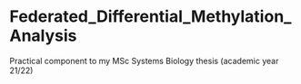 # Federated_Differential_Methylation_Analysis
Practical component to my MSc Systems Biology thesis (academic year 21/22)
